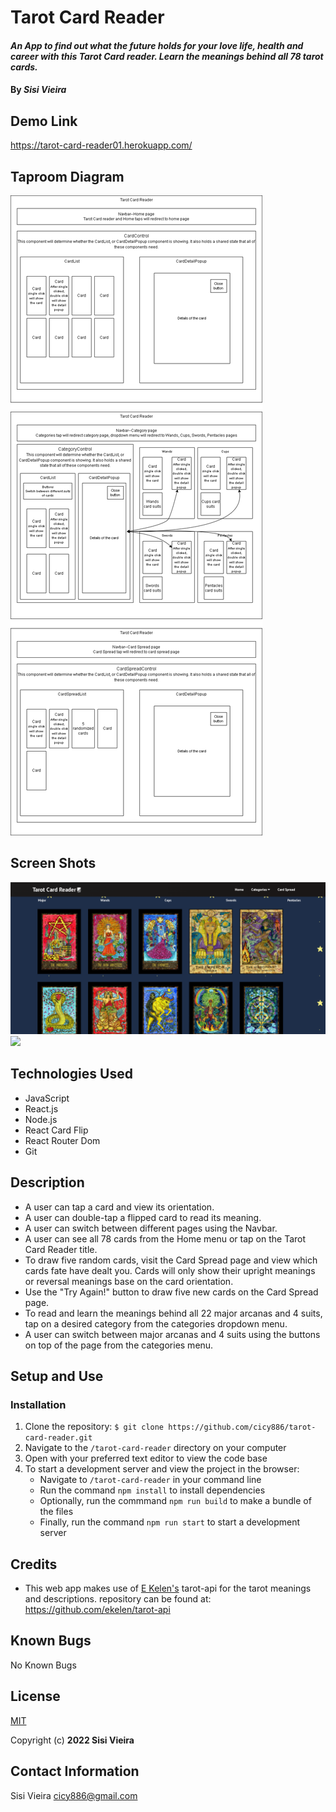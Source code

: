# Tarot Card Reader

#### _An App to find out what the future holds for your love life, health and career with this Tarot Card reader. Learn the meanings behind all 78 tarot cards._

#### By _**Sisi Vieira**_

## Demo Link

https://tarot-card-reader01.herokuapp.com/

## Taproom Diagram

<img src ="./src/img/themes/tarotCardReaderDiagram.png" > 

## Screen Shots

<img src ="./src/img/themes/websiteScreenShot.png" > 

<img src ="./src/img/themes/websiteDemo.gif" > 

## Technologies Used

* JavaScript
* React.js
* Node.js
* React Card Flip
* React Router Dom
* Git

## Description

* A user can tap a card and view its orientation.
* A user can double-tap a flipped card to read its meaning.
* A user can switch between different pages using the Navbar.
* A user can see all 78 cards from the Home menu or tap on the Tarot Card Reader title.
* To draw five random cards, visit the Card Spread page and view which cards fate have dealt you. Cards will only show their upright meanings or reversal meanings base on the card orientation.
* Use the "Try Again!" button to draw five new cards on the Card Spread page.
* To read and learn the meanings behind all 22 major arcanas and 4 suits, tap on a desired category from the categories dropdown menu. 
* A user can switch between major arcanas and 4 suits using the buttons on top of the page from the categories menu.

## Setup and Use

### Installation

1. Clone the repository: `$ git clone https://github.com/cicy886/tarot-card-reader.git`
2. Navigate to the `/tarot-card-reader` directory on your computer
3. Open with your preferred text editor to view the code base
4. To start a development server and view the project in the browser:
   - Navigate to `/tarot-card-reader` in your command line
   - Run the command `npm install` to install dependencies
   - Optionally, run the commmand `npm run build` to make a bundle of the files
   - Finally, run the command `npm run start` to start a development server

## Credits
* This web app makes use of [E Kelen's](https://github.com/ekelen) tarot-api for the tarot meanings and descriptions. repository can be found at: https://github.com/ekelen/tarot-api

## Known Bugs

No Known Bugs

## License

[MIT](https://opensource.org/licenses/MIT)

Copyright (c) **2022 Sisi Vieira**

## Contact Information

Sisi Vieira cicy886@gmail.com